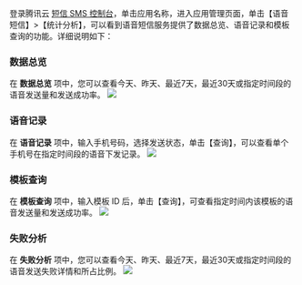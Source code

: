 登录腾讯云 [短信 SMS 控制台](https://console.cloud.tencent.com/smsv2)，单击应用名称，进入应用管理页面，单击【语音短信】>【统计分析】，可以看到语音短信服务提供了数据总览、语音记录和模板查询的功能。详细说明如下：

### 数据总览
在 **数据总览** 项中，您可以查看今天、昨天、最近7天，最近30天或指定时间段的语音发送量和发送成功率。
![](https://main.qcloudimg.com/raw/31dcf47a7017dc4b73eea075c590e02c.png)

### 语音记录
在 **语音记录** 项中，输入手机号码，选择发送状态，单击【查询】，可以查看单个手机号在指定时间段的语音下发记录。
![](https://main.qcloudimg.com/raw/afaa23dafe0abb732b6266b362707b47.png)
### 模板查询
在 **模板查询** 项中，输入模板 ID 后，单击【查询】，可查看指定时间内该模板的语音发送量和发送成功率。
![](https://main.qcloudimg.com/raw/a17be6dc726a7d24c6bfef2da3f2dbcb.png)

### 失败分析
在 **失败分析** 项中，您可以查看今天、昨天、最近7天，最近30天或指定时间段的语音发送失败详情和所占比例。
![](https://main.qcloudimg.com/raw/9ff66a9cd7c03f4183b0d00fd2cead48.png)

